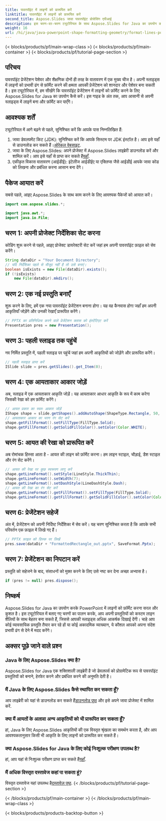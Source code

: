 ```yaml
---
title: पावरपॉइंट में लाइनों को प्रारूपित करें
linktitle: पावरपॉइंट में लाइनों को प्रारूपित करें
second_title: Aspose.Slides जावा पावरपॉइंट प्रोसेसिंग एपीआई
description: इस चरण-दर-चरण ट्यूटोरियल के साथ Aspose.Slides for Java का उपयोग करके PowerPoint में लाइनों को फ़ॉर्मेट करना सीखें। कस्टम लाइन शैलियों के साथ अपनी प्रस्तुतियों को परिपूर्ण बनाएँ।
weight: 16
url: /hi/java/java-powerpoint-shape-formatting-geometry/format-lines-powerpoint/
---
```


{< blocks/products/pf/main-wrap-class >}
{< blocks/products/pf/main-container >}
{< blocks/products/pf/tutorial-page-section >}

## परिचय
पावरपॉइंट प्रेजेंटेशन पेशेवर और शैक्षणिक दोनों ही तरह के वातावरण में एक मुख्य चीज है। अपनी स्लाइड्स में लाइनों को प्रभावी ढंग से फ़ॉर्मेट करने की क्षमता आपकी प्रेजेंटेशन को शानदार और पेशेवर बना सकती है। इस ट्यूटोरियल में, हम सीखेंगे कि पावरपॉइंट प्रेजेंटेशन में लाइनों को फ़ॉर्मेट करने के लिए Aspose.Slides for Java का उपयोग कैसे करें। इस गाइड के अंत तक, आप आसानी से अपनी स्लाइड्स में लाइनें बना और फ़ॉर्मेट कर पाएँगे।
## आवश्यक शर्तें
ट्यूटोरियल में आगे बढ़ने से पहले, सुनिश्चित करें कि आपके पास निम्नलिखित हैं:
1.  जावा डेवलपमेंट किट (JDK): सुनिश्चित करें कि आपके सिस्टम पर JDK इंस्टॉल है। आप इसे यहाँ से डाउनलोड कर सकते हैं।[ओरेकल वेबसाइट](https://www.oracle.com/java/technologies/javase-downloads.html).
2.  जावा के लिए Aspose.Slides: अपने प्रोजेक्ट में Aspose.Slides लाइब्रेरी डाउनलोड करें और शामिल करें। आप इसे यहाँ से प्राप्त कर सकते हैं[यहाँ](https://releases.aspose.com/slides/java/).
3. एकीकृत विकास वातावरण (आईडीई): इंटेलीज आईडीईए या एक्लिप्स जैसे आईडीई आपके जावा कोड को लिखना और प्रबंधित करना आसान बना देंगे।
## पैकेज आयात करें
सबसे पहले, आइए Aspose.Slides के साथ काम करने के लिए आवश्यक पैकेजों को आयात करें।
```java
import com.aspose.slides.*;

import java.awt.*;
import java.io.File;
```
## चरण 1: अपनी प्रोजेक्ट निर्देशिका सेट करना
कोडिंग शुरू करने से पहले, आइए प्रोजेक्ट डायरेक्टरी सेट करें जहां हम अपनी पावरपॉइंट फ़ाइल को सेव करेंगे।
```java
String dataDir = "Your Document Directory";
// यदि निर्देशिका पहले से मौजूद नहीं है तो उसे बनाएं।
boolean isExists = new File(dataDir).exists();
if (!isExists)
    new File(dataDir).mkdirs();
```
## चरण 2: एक नई प्रस्तुति बनाएँ
शुरू करने के लिए, हमें एक नया पावरपॉइंट प्रेजेंटेशन बनाना होगा। यह वह कैनवास होगा जहाँ हम अपनी आकृतियाँ जोड़ेंगे और उनकी रेखाएँ प्रारूपित करेंगे।
```java
// PPTX का प्रतिनिधित्व करने वाले प्रेजेंटेशन क्लास को इंस्टेंटिएट करें
Presentation pres = new Presentation();
```
## चरण 3: पहली स्लाइड तक पहुंचें
नव निर्मित प्रस्तुति में, पहली स्लाइड पर पहुंचें जहां हम अपनी आकृतियों को जोड़ेंगे और प्रारूपित करेंगे।
```java
// पहली स्लाइड प्राप्त करें
ISlide slide = pres.getSlides().get_Item(0);
```
## चरण 4: एक आयताकार आकार जोड़ें
अब, स्लाइड में एक आयताकार आकृति जोड़ें। यह आयताकार आधार आकृति के रूप में काम करेगा जिसकी रेखा को हम फ़ॉर्मेट करेंगे।
```java
// आयत प्रकार का स्वतः आकार जोड़ें
IShape shape = slide.getShapes().addAutoShape(ShapeType.Rectangle, 50, 150, 150, 75);
// आयताकार आकार का भरण रंग सेट करें
shape.getFillFormat().setFillType(FillType.Solid);
shape.getFillFormat().getSolidFillColor().setColor(Color.WHITE);
```
## चरण 5: आयत की रेखा को प्रारूपित करें
अब रोमांचक हिस्सा आता है - आयत की लाइन को फ़ॉर्मेट करना। हम लाइन स्टाइल, चौड़ाई, डैश स्टाइल और रंग सेट करेंगे।
```java
// आयत की रेखा पर कुछ स्वरूपण लागू करें
shape.getLineFormat().setStyle(LineStyle.ThickThin);
shape.getLineFormat().setWidth(7);
shape.getLineFormat().setDashStyle(LineDashStyle.Dash);
// आयत की रेखा का रंग सेट करें
shape.getLineFormat().getFillFormat().setFillType(FillType.Solid);
shape.getLineFormat().getFillFormat().getSolidFillColor().setColor(Color.BLUE);
```
## चरण 6: प्रेजेंटेशन सहेजें
अंत में, प्रेजेंटेशन को अपनी निर्दिष्ट निर्देशिका में सेव करें। यह चरण सुनिश्चित करता है कि आपके सभी परिवर्तन एक फ़ाइल में लिखे गए हैं।
```java
// PPTX फ़ाइल को डिस्क पर लिखें
pres.save(dataDir + "FormattedRectangle_out.pptx", SaveFormat.Pptx);
```
## चरण 7: प्रेजेंटेशन का निपटान करें
प्रस्तुति को सहेजने के बाद, संसाधनों को मुक्त करने के लिए उसे नष्ट कर देना अच्छा अभ्यास है।
```java
if (pres != null) pres.dispose();
```
## निष्कर्ष
Aspose.Slides for Java का उपयोग करके PowerPoint में लाइनों को फ़ॉर्मेट करना सरल और कुशल है। इस ट्यूटोरियल में बताए गए चरणों का पालन करके, आप अपनी प्रस्तुतियों को कस्टम लाइन शैलियों के साथ बेहतर बना सकते हैं, जिससे आपकी स्लाइड्स अधिक आकर्षक दिखाई देंगी। चाहे आप कोई व्यावसायिक प्रस्तुति तैयार कर रहे हों या कोई अकादमिक व्याख्यान, ये कौशल आपको अपना संदेश प्रभावी ढंग से देने में मदद करेंगे।
## अक्सर पूछे जाने वाले प्रश्न
### Java के लिए Aspose.Slides क्या है?
Aspose.Slides for Java एक शक्तिशाली लाइब्रेरी है जो डेवलपर्स को प्रोग्रामेटिक रूप से पावरपॉइंट प्रस्तुतियों को बनाने, हेरफेर करने और प्रबंधित करने की अनुमति देती है।
### मैं Java के लिए Aspose.Slides कैसे स्थापित कर सकता हूँ?
 आप लाइब्रेरी को यहां से डाउनलोड कर सकते हैं[डाउनलोड पृष्ठ](https://releases.aspose.com/slides/java/) और इसे अपने जावा प्रोजेक्ट में शामिल करें.
### क्या मैं आयतों के अलावा अन्य आकृतियों को भी प्रारूपित कर सकता हूँ?
हां, Java के लिए Aspose.Slides आकृतियों की एक विस्तृत श्रृंखला का समर्थन करता है, और आप आवश्यकतानुसार किसी भी आकृति के लिए लाइनों को प्रारूपित कर सकते हैं।
### क्या Aspose.Slides for Java के लिए कोई निःशुल्क परीक्षण उपलब्ध है?
 हां, आप यहां से निःशुल्क परीक्षण प्राप्त कर सकते हैं[यहाँ](https://releases.aspose.com/).
### मैं अधिक विस्तृत दस्तावेज कहां पा सकता हूं?
 विस्तृत दस्तावेज यहां उपलब्ध है[दस्तावेज़ पृष्ठ](https://reference.aspose.com/slides/java/).
{< /blocks/products/pf/tutorial-page-section >}

{< /blocks/products/pf/main-container >}
{< /blocks/products/pf/main-wrap-class >}

{< blocks/products/products-backtop-button >}
